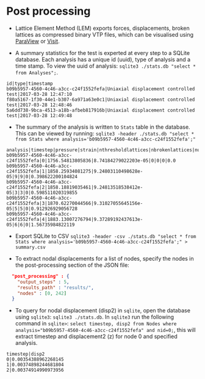 # Post processing

* Lattice Element Method (LEM) exports forces, displacements, broken lattices as compressed binary VTP files, which can be visualised using [ParaView](http://www.paraview.org/) or [Visit](https://wci.llnl.gov/simulation/computer-codes/visit/).

* A summary statistics for the test is experted at every step to a SQLite database. Each analysis has a unique id (uuid), type of analysis and a time stamp. To view the uuid of analysis: `sqlite3 ./stats.db "select * from Analyses";`. 

```
id|type|timestamp
b09b5957-4560-4c46-a3cc-c24f1552fefa|Uniaxial displacement controlled test|2017-03-28 12:47:10
f80a5167-1f30-44e1-b307-6a971a63e0c1|Uniaxial displacement controlled test|2017-03-28 12:48:46
5a6dd738-9bca-4513-a18b-afbeb817916b|Uniaxial displacement controlled test|2017-03-28 12:49:48
```

* The summary of the analysis is written to `Stats` table in the database. This can be viewed by running: `sqlite3 -header ./stats.db "select * from Stats where analysis='b09b5957-4560-4c46-a3cc-c24f1552fefa';"`

```
analysis|timestep|pressure|strain|nthresholdlattices|nbrokenlattices|nunstablenodes|accumstrainenergy
b09b5957-4560-4c46-a3cc-c24f1552fefa|0|1756.54813805836|8.74184279022203e-05|0|0|0|0.0
b09b5957-4560-4c46-a3cc-c24f1552fefa|1|1858.25934081275|9.24803110498628e-05|9|9|0|0.398622200104824
b09b5957-4560-4c46-a3cc-c24f1552fefa|2|1858.18819035461|9.24813518538412e-05|3|3|0|0.598511020319855
b09b5957-4560-4c46-a3cc-c24f1552fefa|3|1870.62270044566|9.31027055645156e-05|5|5|0|0.912926929056728
b09b5957-4560-4c46-a3cc-c24f1552fefa|4|1883.13007276794|9.37289192437613e-05|6|6|0|1.56735984822119
```

* Export SQLite to CSV `sqlite3 -header -csv ./stats.db "select * from Stats where analysis='b09b5957-4560-4c46-a3cc-c24f1552fefa';" > summary.csv`


* To extract nodal displacements for a list of nodes, specify the nodes in the post-processing section of the JSON file:

```json
  "post_processing" : {
    "output_steps" : 5,
    "results_path" : "results/",
    "nodes" : [0, 242]
  }
```

* To query for nodal displacement (disp2) in `sqlite`, open the database using `sqlite3`: `sqlite3 ./stats.db`. In `sqlite3` run the following command in `sqlite>`: `select timestep, disp2 from Nodes where analysis="b09b5957-4560-4c46-a3cc-c24f1552fefa" and nid=0;`, this will extract timestep and displacement2 (z) for node 0 and specified analysis.

```
timestep|disp2
0|0.00354388962268145
1|0.00374898244681804
2|0.00374914990973956
```






